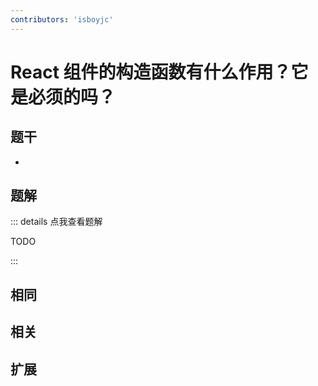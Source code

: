 ```yaml
---
contributors: 'isboyjc'
---
```


# React 组件的构造函数有什么作用？它是必须的吗？


## 题干

- 



## 题解

::: details 点我查看题解

  TODO

:::



## 相同


## 相关


## 扩展

